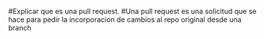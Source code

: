 #Explicar que es una pull request.
#Una pull request es una solicitud que se hace para pedir la incorporacion de cambios al repo original desde una branch
